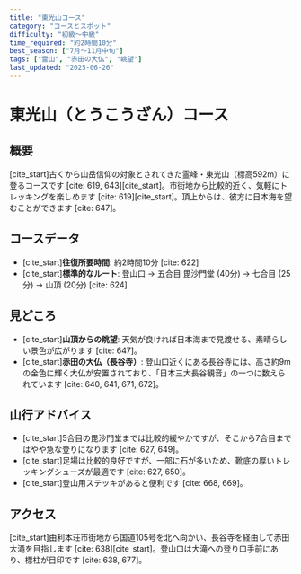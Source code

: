 ```yaml
---
title: "東光山コース"
category: "コースとスポット"
difficulty: "初級〜中級"
time_required: "約2時間10分"
best_season: ["7月〜11月中旬"]
tags: ["霊山", "赤田の大仏", "眺望"]
last_updated: "2025-06-26"
---
```


# 東光山（とうこうざん）コース

## 概要
[cite_start]古くから山岳信仰の対象とされてきた霊峰・東光山（標高592m）に登るコースです [cite: 619, 643][cite_start]。市街地から比較的近く、気軽にトレッキングを楽しめます [cite: 619][cite_start]。頂上からは、彼方に日本海を望むことができます [cite: 647]。

## コースデータ
- [cite_start]**往復所要時間**: 約2時間10分 [cite: 622]
- [cite_start]**標準的なルート**: 登山口 → 五合目 毘沙門堂 (40分) → 七合目 (25分) → 山頂 (20分) [cite: 624]

## 見どころ
- [cite_start]**山頂からの眺望**: 天気が良ければ日本海まで見渡せる、素晴らしい景色が広がります [cite: 647]。
- [cite_start]**赤田の大仏（長谷寺）**: 登山口近くにある長谷寺には、高さ約9mの金色に輝く大仏が安置されており、「日本三大長谷観音」の一つに数えられています [cite: 640, 641, 671, 672]。

## 山行アドバイス
- [cite_start]5合目の毘沙門堂までは比較的緩やかですが、そこから7合目まではやや急な登りになります [cite: 627, 649]。
- [cite_start]足場は比較的良好ですが、一部に石が多いため、靴底の厚いトレッキングシューズが最適です [cite: 627, 650]。
- [cite_start]登山用ステッキがあると便利です [cite: 668, 669]。

## アクセス
[cite_start]由利本荘市街地から国道105号を北へ向かい、長谷寺を経由して赤田大滝を目指します [cite: 638][cite_start]。登山口は大滝への登り口手前にあり、標柱が目印です [cite: 638, 677]。